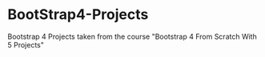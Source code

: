 # BootStrap4-Projects
Bootstrap 4 Projects taken from the course "Bootstrap 4 From Scratch With 5 Projects"
